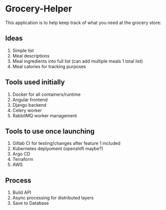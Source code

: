 # Grocery-Helper
This application is to help keep track of what you need at the grocery store:
## Ideas
1. Simple list
2. Meal descriptions
3. Meal ingredients into full list (can add multiple meals 1 total list)
4. Meal calories for tracking purposes

## Tools used initially
1. Docker for all containers/runtime
2. Angular frontend
3. Django backend
4. Celery worker
5. RabbitMQ worker management

## Tools to use once launching
1. Gitlab CI for testing/changes after feature 1 included
2. Kubernetes deplyoment (openshift maybe?)
3. Argo CD
4. Terraform
5. AWS

## Process
1. Build API
2. Async processing for distributed layers
3. Save to Database
